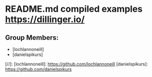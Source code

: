 # README.md compiled examples https://dillinger.io/
## Group Members:
- [lochlannoneill]
- [danielspikurs]


[//]:
    [lochlannoneill]: <https://github.com/lochlannoneill>
    [danielspikurs]: <https://github.com/danielspikurs>
